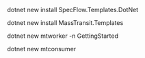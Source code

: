 dotnet new install SpecFlow.Templates.DotNet

dotnet new install MassTransit.Templates

dotnet new mtworker -n GettingStarted

dotnet new mtconsumer
